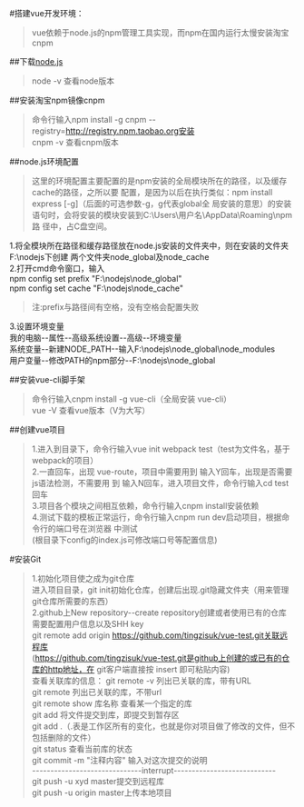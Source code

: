 #搭建vue开发环境：
>vue依赖于node.js的npm管理工具实现，而npm在国内运行太慢安装淘宝cnpm

##下载[node.js](http://nodejs.cn)
>node -v 查看node版本

##安装淘宝npm镜像cnpm
>命令行输入npm install -g cnpm --registry=http://registry.npm.taobao.org安装  
cnpm -v 查看cnpm版本

##node.js环境配置
>这里的环境配置主要配置的是npm安装的全局模块所在的路径，以及缓存cache的路径，之所以要
配置，是因为以后在执行类似：npm install express [-g]（后面的可选参数-g，g代表global全
局安装的意思）的安装语句时，会将安装的模块安装到C:\Users\用户名\AppData\Roaming\npm路
径中，占C盘空间。 
 
1.将全模块所在路径和缓存路径放在node.js安装的文件夹中，则在安装的文件夹F:\nodejs下创建
两个文件夹node_global及node_cache  
2.打开cmd命令窗口，输入  
npm config set prefix "F:\nodejs\node_global"  
npm config set cache "F:\nodejs\node_cache" 
> 注:prefix与路径间有空格，没有空格会配置失败 

3.设置环境变量  
我的电脑--属性--高级系统设置--高级--环境变量  
系统变量--新建NODE_PATH--输入F:\nodejs\node_global\node_modules  
用户变量--修改PATH的npm部分--F:\nodejs\node_global

##安装vue-cli脚手架
>命令行输入cnpm install -g vue-cli（全局安装 vue-cli）  
vue -V 查看vue版本（V为大写）

##创建vue项目
>1.进入到目录下，命令行输入vue init webpack test（test为文件名，基于webpack的项目）  
2.一直回车，出现 vue-route，项目中需要用到 输入Y回车，出现是否需要js语法检测，不需要用
到 输入N回车，进入项目文件，命令行输入cd test回车  
3.项目各个模块之间相互依赖，命令行输入cnpm install安装依赖  
4.测试下载的模板正常运行，命令行输入cnpm run dev启动项目，根据命令行的端口号在浏览器
中测试  
(根目录下config的index.js可修改端口号等配置信息)

#安装Git
>1.初始化项目使之成为git仓库  
进入项目目录，git init初始化仓库，创建后出现.git隐藏文件夹（用来管理git仓库所需要的东西）  
2.github上New repository--create repository创建或者使用已有的仓库  
需要配置用户信息以及SHH key  
git remote add origin https://github.com/tingzisuk/vue-test.git关联远程库  
(https://github.com/tingzisuk/vue-test.git是github上创建的或已有的仓库的http地址，在
git客户端直接按 insert 即可粘贴内容)  
查看关联库的信息：
git remote -v 列出已关联的库，带有URL  
git remote 列出已关联的库，不带url  
git remote show 库名称  查看某一个指定的库  
git add 将文件提交到库，即提交到暂存区  
git add .（.表是工作区所有的变化，也就是你对项目做了修改的文件，但不包括删除的文件）  
git status 查看当前库的状态  
git commit -m "注释内容" 输入对这次提交的说明  
------------------------------interrupt----------------------------  
git push -u xyd master提交到远程库  
git push -u origin master上传本地项目

 



